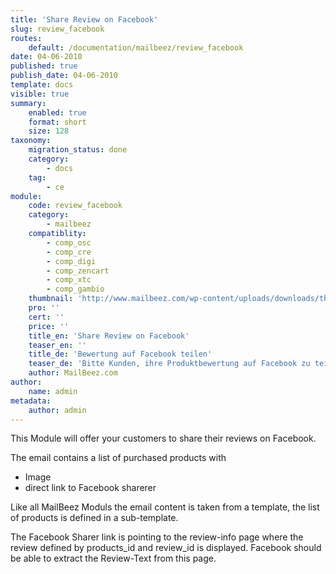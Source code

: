 ```yaml
---
title: 'Share Review on Facebook'
slug: review_facebook
routes:
    default: /documentation/mailbeez/review_facebook
date: 04-06-2010
published: true
publish_date: 04-06-2010
template: docs
visible: true
summary:
    enabled: true
    format: short
    size: 128
taxonomy:
    migration_status: done
    category:
        - docs
    tag:
        - ce
module:
    code: review_facebook
    category:
        - mailbeez
    compatiblity:
        - comp_osc
        - comp_cre
        - comp_digi
        - comp_zencart
        - comp_xtc
        - comp_gambio
    thumbnail: 'http://www.mailbeez.com/wp-content/uploads/downloads/thumbnails/2010/06/facebook_112.png'
    pro: ''
    cert: ''
    price: ''
    title_en: 'Share Review on Facebook'
    teaser_en: ''
    title_de: 'Bewertung auf Facebook teilen'
    teaser_de: 'Bitte Kunden, ihre Produktbewertung auf Facebook zu teilen'
    author: MailBeez.com
author:
    name: admin
metadata:
    author: admin
---
```


This Module will offer your customers to share their reviews on Facebook.

The email contains a list of purchased products with

- Image
- direct link to Facebook sharerer

Like all MailBeez Moduls the email content is taken from a template, the list of products is defined in a sub-template.

The Facebook Sharer link is pointing to the review-info page where the review defined by products_id and review_id is displayed. 
Facebook should be able to extract the Review-Text from this page.

